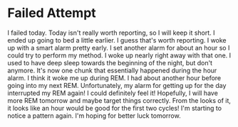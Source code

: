 # Failed Attempt

I failed today. Today isn't really worth reporting, so I will keep it short. I ended up going to bed a little earlier. I guess that's worth reporting. I woke up with a smart alarm pretty early. I set another alarm for about an hour so I could try to perform my method. I woke up nearly right away with that one. I used to have deep sleep towards the beginning of the night, but don't anymore. It's now one chunk that essentially happened during the hour alarm. I think it woke me up during REM. I had about another hour before going into my next REM. Unfortunately, my alarm for getting up for the day interrupted my REM again! I could definitely feel it! Hopefully, I will have more REM tomorrow and maybe target things correctly. From the looks of it, it looks like an hour would be good for the first two cycles! I'm starting to notice a pattern again. I'm hoping for better luck tomorrow.
